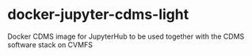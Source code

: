 # docker-jupyter-cdms-light
Docker CDMS image for JupyterHub to be used together with the CDMS software stack on CVMFS
